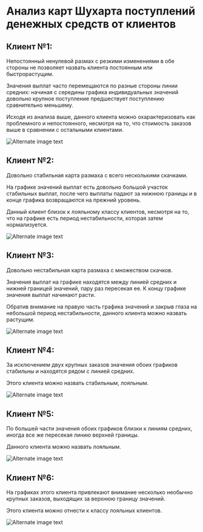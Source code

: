 # Анализ карт Шухарта поступлений денежных средств от клиентов




## Клиент  №1:

Непостоянный ненулевой размах с резкими изменениями в обе стороны не позволяет назвать клиента постоянным или быстрорастущим.

Значения выплат часто перемещаются по разные стороны линии средних: начиная с середины графика индивидуальных значений довольно крупное поступление предшествует поступлению сравнительно меньшему.

Исходя из анализа выше, данного клиента можно охарактеризовать как проблемного и непостоянного, несмотря на то, что стоимость заказов выше в сравнении с остальными клиентами.

![Alternate image text](https://github.com/kanaruuu/DIS/blob/1/image.png)

## Клиент №2:

Довольно стабильная карта размаха с всего несколькими скачками.

На графике значений выплат есть довольно большой участок стабильных выплат, после чего выплаты падают за нижнюю границы и в конце графика возвращаются на прежний уровень.

Данный клиент близок к лояльному классу клиентов, несмотря на то, что на графике есть период нестабильности, которая затем нормализуется.

![Alternate image text](https://github.com/kanaruuu/DIS/blob/1/2.png)

## Клиент №3:

Довольно нестабильная карта размаха с множеством скачков.

Значения выплат на графике находятся между линией средних и нижней границей значений, пару раз пересекая ее. К концу графике значения выплат начинают расти.

Обратив внимание на правую часть графика значений и закрыв глаза на небольшой период нестабильности, данного клиента можно назвать растущим.

![Alternate image text](https://github.com/kanaruuu/DIS/blob/1/3.png)

## Клиент №4:

За исключением двух крупных заказов значения обоих графиков стабильны и находятся рядом с линией средних.

Этого клиента можно назвать стабильным, лояльным.

![Alternate image text](https://github.com/kanaruuu/DIS/blob/1/4.png)

## Клиент №5:

По большей части значения обоих графиков близки к линиям средних, иногда все же пересекая линию верхней границы.

Данного клиента можно назвать лояльным.

![Alternate image text](https://github.com/kanaruuu/DIS/blob/1/5.png)

## Клиент №6:

На графиках этого клиента привлекают внимание несколько необычно крупных заказов, выходящих за верхнюю границу значений.

Этого клиента можно отнести к классу лояльных клиентов.

![Alternate image text](https://github.com/kanaruuu/DIS/blob/1/6.png)
